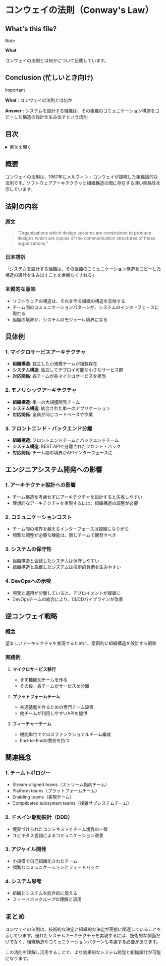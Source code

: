 # コンウェイの法則（Conway's Law）

## What's this file?
> [!NOTE]
> **What**
> 
> コンウェイの法則とは何かについて記載しています。

## Conclusion (忙しいとき向け)
> [!IMPORTANT]
> **What** : コンウェイの法則とは何か
> 
> **Answer** : システムを設計する組織は、その組織のコミュニケーション構造をコピーした構造の設計を生み出すという法則

## 目次

<details>
<summary>目次を開く</summary>

- [概要](#概要)
- [法則の内容](#法則の内容)
- [具体例](#具体例)
- [エンジニアシステム開発への影響](#エンジニアシステム開発への影響)
- [逆コンウェイ戦略](#逆コンウェイ戦略)
- [関連概念](#関連概念)

</details>

## 概要

コンウェイの法則は、1967年にメルヴィン・コンウェイが提唱した組織論的な法則です。ソフトウェアアーキテクチャと組織構造の間に存在する深い関係性を示しています。

## 法則の内容

### 原文
> "Organizations which design systems are constrained to produce designs which are copies of the communication structures of these organizations."

### 日本語訳
「システムを設計する組織は、その組織のコミュニケーション構造をコピーした構造の設計を生み出すことを余儀なくされる」

### 本質的な意味
- ソフトウェアの構造は、それを作る組織の構造を反映する
- チーム間のコミュニケーションパターンが、システムのインターフェースに現れる
- 組織の境界が、システムのモジュール境界になる

## 具体例

### 1. マイクロサービスアーキテクチャ
- **組織構造**: 独立した小規模チームが複数存在
- **システム構造**: 独立してデプロイ可能な小さなサービス群
- **対応関係**: 各チームが各マイクロサービスを担当

### 2. モノリシックアーキテクチャ
- **組織構造**: 単一の大規模開発チーム
- **システム構造**: 統合された単一のアプリケーション
- **対応関係**: 全員が同じコードベースで作業

### 3. フロントエンド・バックエンド分離
- **組織構造**: フロントエンドチームとバックエンドチーム
- **システム構造**: REST APIで分離されたフロント・バック
- **対応関係**: チーム間の境界がAPIインターフェースに

## エンジニアシステム開発への影響

### 1. アーキテクチャ設計への影響
- チーム構造を考慮せずにアーキテクチャを設計すると失敗しやすい
- 理想的なアーキテクチャを実現するには、組織構造の調整が必要

### 2. コミュニケーションコスト
- チーム間の境界を越えるインターフェースは複雑になりがち
- 頻繁な調整が必要な機能は、同じチームで開発すべき

### 3. システムの保守性
- 組織構造と合致したシステムは保守しやすい
- 組織構造と乖離したシステムは技術的負債を生みやすい

### 4. DevOpsへの示唆
- 開発と運用が分離していると、デプロイメントが複雑に
- DevOpsチームの統合により、CI/CDパイプラインが改善

## 逆コンウェイ戦略

### 概念
望ましいアーキテクチャを実現するために、意図的に組織構造を設計する戦略

### 実践例
1. **マイクロサービス移行**
   - まず機能別チームを作る
   - その後、各チームがサービスを分離

2. **プラットフォームチーム**
   - 共通基盤を作るための専門チーム設置
   - 他チームが利用しやすいAPIを提供

3. **フィーチャーチーム**
   - 機能単位でクロスファンクショナルチーム編成
   - End-to-Endの責任を持つ

## 関連概念

### 1. チームトポロジー
- Stream-aligned teams（ストリーム指向チーム）
- Platform teams（プラットフォームチーム）
- Enabling teams（実現チーム）
- Complicated subsystem teams（複雑サブシステムチーム）

### 2. ドメイン駆動設計（DDD）
- 境界づけられたコンテキストとチーム境界の一致
- ユビキタス言語によるコミュニケーション改善

### 3. アジャイル開発
- 小規模で自己組織化されたチーム
- 頻繁なコミュニケーションとフィードバック

### 4. システム思考
- 組織とシステムを統合的に捉える
- フィードバックループの理解と活用

## まとめ

コンウェイの法則は、技術的な決定と組織的な決定が密接に関連していることを示しています。優れたシステムアーキテクチャを実現するには、技術的な側面だけでなく、組織構造やコミュニケーションパターンも考慮する必要があります。

この法則を理解し活用することで、より効果的なシステム開発と組織設計が可能になります。